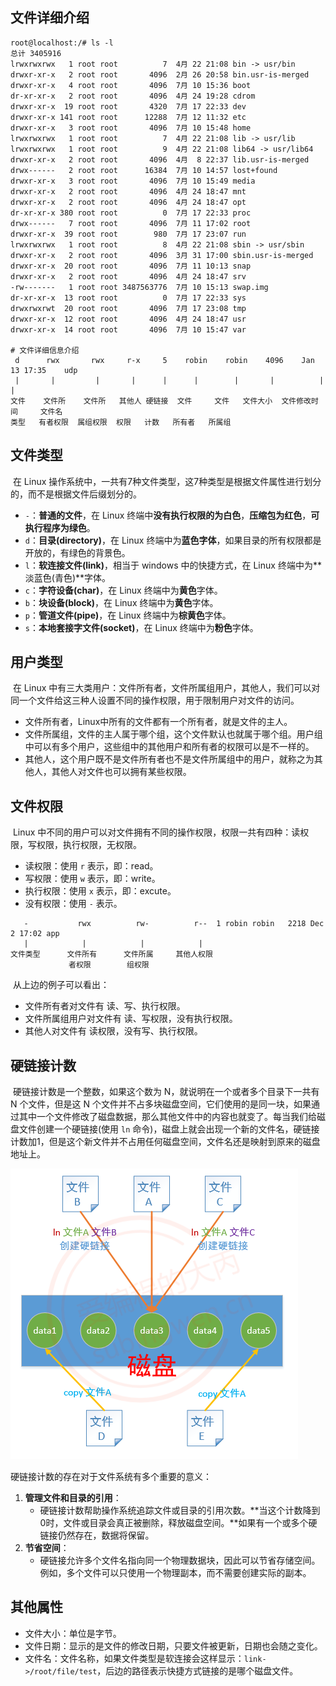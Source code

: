 ## 文件详细介绍

```shell
root@localhost:/# ls -l
总计 3405916
lrwxrwxrwx   1 root root          7  4月 22 21:08 bin -> usr/bin
drwxr-xr-x   2 root root       4096  2月 26 20:58 bin.usr-is-merged
drwxr-xr-x   4 root root       4096  7月 10 15:36 boot
dr-xr-xr-x   2 root root       4096  4月 24 19:28 cdrom
drwxr-xr-x  19 root root       4320  7月 17 22:33 dev
drwxr-xr-x 141 root root      12288  7月 12 11:32 etc
drwxr-xr-x   3 root root       4096  7月 10 15:48 home
lrwxrwxrwx   1 root root          7  4月 22 21:08 lib -> usr/lib
lrwxrwxrwx   1 root root          9  4月 22 21:08 lib64 -> usr/lib64
drwxr-xr-x   2 root root       4096  4月  8 22:37 lib.usr-is-merged
drwx------   2 root root      16384  7月 10 14:57 lost+found
drwxr-xr-x   3 root root       4096  7月 10 15:49 media
drwxr-xr-x   2 root root       4096  4月 24 18:47 mnt
drwxr-xr-x   2 root root       4096  4月 24 18:47 opt
dr-xr-xr-x 380 root root          0  7月 17 22:33 proc
drwx------   7 root root       4096  7月 11 17:02 root
drwxr-xr-x  39 root root        980  7月 17 23:07 run
lrwxrwxrwx   1 root root          8  4月 22 21:08 sbin -> usr/sbin
drwxr-xr-x   2 root root       4096  3月 31 17:00 sbin.usr-is-merged
drwxr-xr-x  20 root root       4096  7月 11 10:13 snap
drwxr-xr-x   2 root root       4096  4月 24 18:47 srv
-rw-------   1 root root 3487563776  7月 10 15:13 swap.img
dr-xr-xr-x  13 root root          0  7月 17 22:33 sys
drwxrwxrwt  20 root root       4096  7月 17 23:08 tmp
drwxr-xr-x  12 root root       4096  4月 24 18:47 usr
drwxr-xr-x  14 root root       4096  7月 10 15:47 var

# 文件详细信息介绍
 d      rwx       rwx     r-x     5    robin    robin    4096    Jan 13 17:35    udp
 |       |         |       |      |      |        |       |          |	          |
文件    文件所    文件所   其他人 硬链接  文件     文件   文件大小  文件修改时间     文件名
类型   有者权限  属组权限  权限   计数   所有者   所属组   
```

## 文件类型

​	在 Linux 操作系统中，一共有7种文件类型，这7种类型是根据文件属性进行划分的，而不是根据文件后缀划分的。

- `-`：**普通的文件**，在 Linux 终端中**没有执行权限的为白色**，**压缩包为红色**，**可执行程序为绿色**。
- `d`：**目录(directory)**，在 Linux 终端中为**蓝色字体**，如果目录的所有权限都是开放的，有绿色的背景色。
- `l`：**软连接文件(link)**，相当于 windows 中的快捷方式，在 Linux 终端中为**淡蓝色(青色)**字体。
- `c`：**字符设备(char)**，在 Linux 终端中为**黄色**字体。
- `b`：**块设备(block)**，在 Linux 终端中为**黄色**字体。
- `p`：**管道文件(pipe)**，在 Linux 终端中为**棕黄色**字体。
- `s`：**本地套接字文件(socket)**，在 Linux 终端中为**粉色**字体。

## 用户类型

​	在 Linux 中有三大类用户：文件所有者，文件所属组用户，其他人，我们可以对同一个文件给这三种人设置不同的操作权限，用于限制用户对文件的访问。

- 文件所有者，Linux中所有的文件都有一个所有者，就是文件的主人。
- 文件所属组，文件的主人属于哪个组，这个文件默认也就属于哪个组。用户组中可以有多个用户，这些组中的其他用户和所有者的权限可以是不一样的。
- 其他人，这个用户既不是文件所有者也不是文件所属组中的用户，就称之为其他人，其他人对文件也可以拥有某些权限。

## 文件权限

​	Linux 中不同的用户可以对文件拥有不同的操作权限，权限一共有四种：读权限，写权限，执行权限，无权限。

- 读权限：使用 `r` 表示，即：read。
- 写权限：使用 `w` 表示，即：write。
- 执行权限：使用 `x` 表示，即：excute。
- 没有权限：使用 `-` 表示。

```shell
   -           rwx          rw-          r--  1 robin robin   2218 Dec  2 17:02 app
   |            |            |            |
文件类型      文件所有      文件所属     其他人权限
             者权限        组权限
```

​	从上边的例子可以看出：

- 文件所有者对文件有 读、写、执行权限。
- 文件所属组用户对文件有 读、写权限，没有执行权限。
- 其他人对文件有 读权限，没有写、执行权限。

## 硬链接计数

​	硬链接计数是一个整数，如果这个数为 N，就说明在一个或者多个目录下一共有 N 个文件，但是这 N 个文件并不占多块磁盘空间，它们使用的是同一块，如果通过其中一个文件修改了磁盘数据，那么其他文件中的内容也就变了。每当我们给磁盘文件创建一个硬链接(使用 `ln` 命令)，磁盘上就会出现一个新的文件名，硬链接计数加1，但是这个新文件并不占用任何磁盘空间，文件名还是映射到原来的磁盘地址上。

![](..\picture\Linux文件详细信息-1.png)

硬链接计数的存在对于文件系统有多个重要的意义：

1. **管理文件和目录的引用**：
   - 硬链接计数帮助操作系统追踪文件或目录的引用次数。**当这个计数降到0时，文件或目录会真正被删除，释放磁盘空间。**如果有一个或多个硬链接仍然存在，数据将保留。
2. **节省空间**：
   - 硬链接允许多个文件名指向同一个物理数据块，因此可以节省存储空间。例如，多个文件可以只使用一个物理副本，而不需要创建实际的副本。

## 其他属性

- 文件大小：单位是字节。
- 文件日期：显示的是文件的修改日期，只要文件被更新，日期也会随之变化。
- 文件名：文件名称，如果文件类型是软连接会这样显示：`link->/root/file/test`，后边的路径表示快捷方式链接的是哪个磁盘文件。